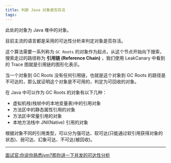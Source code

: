 ```yaml
---
title: 判断 Java 对象是否存活
tags:
---
```


此处的对象为 Java 堆中的对象。


目前主流的语言都是采用的可达性分析来判定对象是否存活。

这个算法需要一系列称为 `GC Roots` 的对象作为起点，从这个节点开始向下搜索，搜索走过的路径称为 **引用链 (Reference Chain)** ，我们使用 LeakCanary 中看到的 Trace 图就是引用链的图形化表示。

当一个对象到 GC Roots 没有任何引用链，也就是这个对象到 GC Roots 的路径是不可达的，那么就证明这个对象是不可用的，判定为可回收的对象。


在 Java 中可以作为 GC Roots 的对象有以下几种：

* 虚拟机栈(栈帧中的本地变量表)中的引用对象
* 方法区中的静态属性引用的对象
* 方法区中常量引用的对象
* 本地方法栈中 JNI(Native) 引用的对象



根据对象不同的引用类型，可以分为强可达、软可达(只能通过软引用获得对象的状态)、弱可达、幻象可达、不可达(被回收)。



----

[面试官:你说你熟悉jvm?那你讲一下并发的可达性分析](https://zhuanlan.zhihu.com/p/108706654)